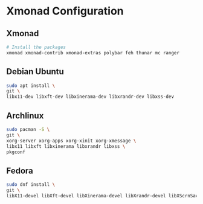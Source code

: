# Xmonad Configuration

## Xmonad
``` sh
# Install the packages
xmonad xmonad-contrib xmonad-extras polybar feh thunar mc ranger
``` 

## Debian Ubuntu
``` sh
sudo apt install \
git \
libx11-dev libxft-dev libxinerama-dev libxrandr-dev libxss-dev
```

## Archlinux
``` sh
sudo pacman -S \
git \
xorg-server xorg-apps xorg-xinit xorg-xmessage \
libx11 libxft libxinerama libxrandr libxss \
pkgconf
```

## Fedora
``` sh
sudo dnf install \
git \
libX11-devel libXft-devel libXinerama-devel libXrandr-devel libXScrnSaver-devel
```